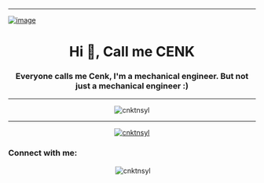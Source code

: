 <!--
**CNKTNSYL/CNKTNSYL** is a ✨ _special_ ✨ repository because its `README.md` (this file) appears on your GitHub profile.

Here are some ideas to get you started:

- 🔭 I’m currently working on ...
- 🌱 I’m currently learning ...
- 👯 I’m looking to collaborate on ...
- 🤔 I’m looking for help with ...
- 💬 Ask me about ...
- 📫 How to reach me: ...
- 😄 Pronouns: ...
- ⚡ Fun fact: ...
-->
----
[![image](https://r.resimlink.com/_N3yZ8wLoQbv.gif)](https://resimlink.com/_N3yZ8wLoQbv.gif)


<h1 align="center">Hi 👋, Call me CENK</h1>
<h3 align="center">Everyone calls me Cenk, I'm a mechanical engineer. But not just a mechanical engineer :)</h3>

----

<p align="center"> <img src="https://komarev.com/ghpvc/?username=cnktnsyl&label=Profile%20views&color=002dff&style=plastic" alt="cnktnsyl" /> </p>

----

<p align="center"> <a href="https://github.com/ryo-ma/github-profile-trophy"><img src="https://github-profile-trophy.vercel.app/?username=cnktnsyl" alt="cnktnsyl" /></a> </p>

<h3 align="left">Connect with me:</h3>
<p align="center">
</p>


<div align="center">
<p>&nbsp;<img align="center" src="https://github-readme-stats.vercel.app/api?username=cnktnsyl&show_icons=true&theme=tokyonight&title_color=002aff&text_color=bbff00&bg_color=757575&locale=en" alt="cnktnsyl" /></p>

